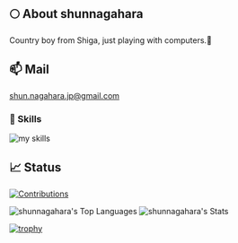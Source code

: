 ## 🌕 About shunnagahara
Country boy from Shiga, just playing with computers.🤝

## 📫 Mail
shun.nagahara.jp@gmail.com

### 🌱 Skills
<img alt="my skills" src="https://skillicons.dev/icons?theme=light&perline=8&i=ts,js,html,css,jquery,nodejs,react,redux,nextjs,vue,jest,tailwind,vite,docker,postgres,mysql,supabase,firebase,gcp,vercel,aws,git,githubactions,php,laravel,py,fastapi,go,ruby,rails,flutter,linux" />

## 📈 Status
[![Contributions](https://badgen.org/img/qiita/Shun_Nagahara/contributions?style=flat)](https://qiita.com/Shun_Nagahara)

![shunnagahara's Top Languages](https://github-readme-stats.vercel.app/api/top-langs/?username=shunnagahara&theme=dracula&show_icons=true&hide_border=true&layout=compact)
![shunnagahara's Stats](https://github-readme-stats.vercel.app/api?username=shunnagahara&theme=dracula&show_icons=true&hide_border=true&count_private=true)

[![trophy](https://github-profile-trophy.vercel.app/?username=shunnagahara&margin-w=5&theme=chalk)](https://github.com/shunnagahara/)
